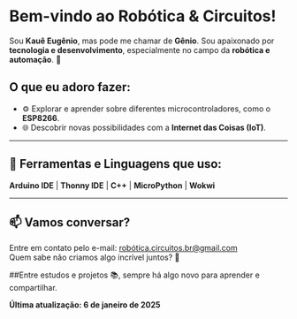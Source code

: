 # Bem-vindo ao Robótica & Circuitos!

Sou **Kauê Eugênio**, mas pode me chamar de **Gênio**. Sou apaixonado por **tecnologia e desenvolvimento**, especialmente no campo da **robótica e automação**. 🚀  

## O que eu adoro fazer:

- ⚙️ Explorar e aprender sobre diferentes microcontroladores, como o **ESP8266**.  
- 🌐 Descobrir novas possibilidades com a **Internet das Coisas (IoT)**.  

---

## 🧰 Ferramentas e Linguagens que uso:

**Arduino IDE** | **Thonny IDE** | **C++** | **MicroPython** | **Wokwi**

---

## 📫 Vamos conversar?

Entre em contato pelo e-mail: [robótica.circuitos.br@gmail.com](mailto:robótica.circuitos.br@gmail.com)  
Quem sabe não criamos algo incrível juntos? 🚀  

##Entre estudos e projetos 📚, sempre há algo novo para aprender e compartilhar.  

**Última atualização: 6 de janeiro de 2025**
